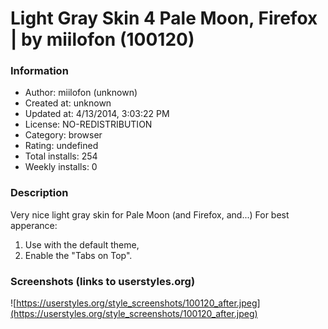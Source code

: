 # Light Gray Skin 4 Pale Moon, Firefox | by miilofon (100120)

### Information
- Author: miilofon (unknown)
- Created at: unknown
- Updated at: 4/13/2014, 3:03:22 PM
- License: NO-REDISTRIBUTION
- Category: browser
- Rating: undefined
- Total installs: 254
- Weekly installs: 0


### Description
Very nice light gray skin for Pale Moon (and Firefox, and...)
For best apperance:
1. Use with the default theme,
2. Enable the "Tabs on Top".


### Screenshots (links to userstyles.org)
![https://userstyles.org/style_screenshots/100120_after.jpeg](https://userstyles.org/style_screenshots/100120_after.jpeg)


